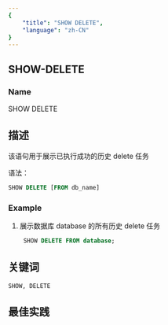 ```yaml
---
{
    "title": "SHOW DELETE",
    "language": "zh-CN"
}
---
```


<!--
Licensed to the Apache Software Foundation (ASF) under one
or more contributor license agreements.  See the NOTICE file
distributed with this work for additional information
regarding copyright ownership.  The ASF licenses this file
to you under the Apache License, Version 2.0 (the
"License"); you may not use this file except in compliance
with the License.  You may obtain a copy of the License at

  http://www.apache.org/licenses/LICENSE-2.0

Unless required by applicable law or agreed to in writing,
software distributed under the License is distributed on an
"AS IS" BASIS, WITHOUT WARRANTIES OR CONDITIONS OF ANY
KIND, either express or implied.  See the License for the
specific language governing permissions and limitations
under the License.
-->

## SHOW-DELETE

### Name

SHOW DELETE

## 描述

该语句用于展示已执行成功的历史 delete 任务

语法：

```sql
SHOW DELETE [FROM db_name]
```

### Example

 1. 展示数据库 database 的所有历史 delete 任务
    
      ```sql
       SHOW DELETE FROM database;
      ```

## 关键词

    SHOW, DELETE

## 最佳实践

